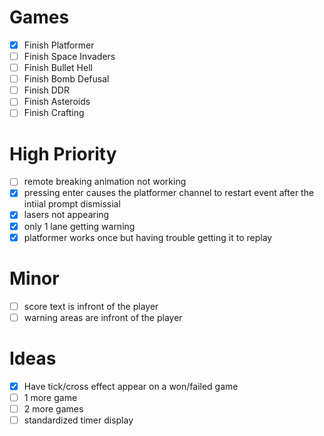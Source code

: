 # Games
- [x] Finish Platformer
- [ ] Finish Space Invaders
- [ ] Finish Bullet Hell
- [ ] Finish Bomb Defusal
- [ ] Finish DDR
- [ ] Finish Asteroids
- [ ] Finish Crafting

# High Priority
- [ ] remote breaking animation not working
- [x] pressing enter causes the platformer channel to restart event after the intiial prompt dismissial
- [x] lasers not appearing 
- [x] only 1 lane getting warning
- [x] platformer works once but having trouble getting it to replay

# Minor
- [ ] score text is infront of the player
- [ ] warning areas are infront of the player

# Ideas
- [x] Have tick/cross effect appear on a won/failed game
- [ ] 1 more game
- [ ] 2 more games
- [ ] standardized timer display
